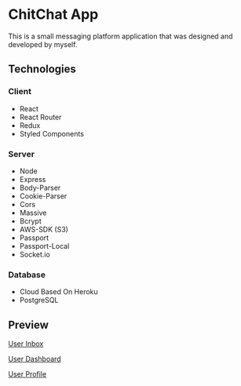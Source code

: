 # ChitChat App

This is a small messaging platform application that was designed and developed by myself.

## Technologies

### Client

- React
- React Router
- Redux
- Styled Components

### Server

- Node
- Express
- Body-Parser
- Cookie-Parser
- Cors
- Massive
- Bcrypt
- AWS-SDK (S3)
- Passport
- Passport-Local
- Socket.io

### Database
- Cloud Based On Heroku
- PostgreSQL

## Preview
[User Inbox](Images/userinbox.png)

[User Dashboard](Images/userdash.png)

[User Profile](Images/userprofile.png)
